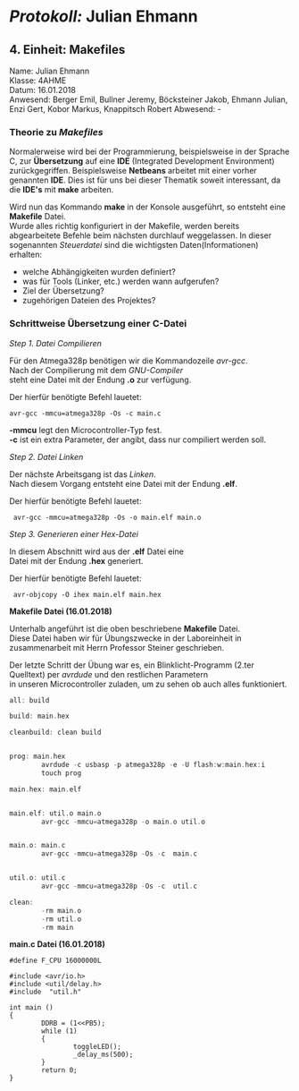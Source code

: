 # *Protokoll:* Julian Ehmann  

## **4. Einheit: Makefiles**  
 Name: Julian Ehmann  
 Klasse: 4AHME  
 Datum: 16.01.2018  
 Anwesend: Berger Emil, Bullner Jeremy, Böcksteiner Jakob, Ehmann Julian, Enzi Gert, Kobor Markus, Knappitsch Robert
 Abwesend: -
 
 ### Theorie zu *Makefiles*
 
 Normalerweise wird bei der Programmierung, beispielsweise in der Sprache C, zur **Übersetzung** auf eine **IDE** 
 (Integrated Development Environment) zurückgegriffen. Beispielsweise **Netbeans** arbeitet mit einer vorher genannten **IDE**. 
 Dies ist für uns bei dieser Thematik soweit interessant, da die **IDE's** mit **make** arbeiten.
 
 Wird nun das Kommando **make** in der Konsole ausgeführt, so entsteht eine **Makefile** Datei.  
 Wurde alles richtig konfiguriert in der Makefile, werden bereits abgearbeitete Befehle beim nächsten durchlauf weggelassen.
 In dieser sogenannten *Steuerdatei* sind die wichtigsten Daten(Informationen) erhalten:
 
* welche Abhängigkeiten wurden definiert?
* was für Tools (Linker, etc.) werden wann aufgerufen?  
* Ziel der Übersetzung?
* zugehörigen Dateien des Projektes?


### Schrittweise Übersetzung einer C-Datei


*Step 1. Datei Compilieren*  

Für den Atmega328p benötigen wir die Kommandozeile *avr-gcc*.  
Nach der Compilierung mit dem *GNU-Compiler*  
steht eine Datei mit der Endung **.o** zur verfügung.  

Der hierfür benötigte Befehl lauetet: 
 ```
 avr-gcc -mmcu=atmega328p -Os -c main.c
 ```  
  **-mmcu**  legt den Microcontroller-Typ fest.  
  **-c**     ist ein extra Parameter, der angibt, dass nur compiliert werden soll.  
 
 *Step 2. Datei Linken*  
 
 Der nächste Arbeitsgang ist das *Linken*.   
 Nach diesem Vorgang entsteht eine Datei mit der Endung **.elf**.  
 
 Der hierfür benötigte Befehl lauetet:  
```
 avr-gcc -mmcu=atmega328p -Os -o main.elf main.o
 ```  
 *Step 3. Generieren einer Hex-Datei*  
 
 In diesem Abschnitt wird aus der **.elf** Datei eine  
 Datei mit der Endung **.hex** generiert.  
 
 Der hierfür benötigte Befehl lauetet:  
 ```
  avr-objcopy -O ihex main.elf main.hex
 ```    
 **Makefile Datei (16.01.2018)**
 
 Unterhalb angeführt ist die oben beschriebene **Makefile** Datei.  
 Diese Datei haben wir für Übungszwecke in der Laboreinheit in zusammenarbeit mit Herrn Professor Steiner geschrieben.  
 
 Der letzte Schritt der Übung war es, ein Blinklicht-Programm (2.ter Quelltext) per *avrdude* und den restlichen Parametern  
 in unseren Microcontroller zuladen, um zu sehen ob auch alles funktioniert.
```c
all: build

build: main.hex

cleanbuild: clean build


prog: main.hex
        avrdude -c usbasp -p atmega328p -e -U flash:w:main.hex:i
        touch prog

main.hex: main.elf


main.elf: util.o main.o
        avr-gcc -mmcu=atmega328p -o main.o util.o


main.o: main.c
        avr-gcc -mmcu=atmega328p -Os -c  main.c


util.o: util.c
        avr-gcc -mmcu=atmega328p -Os -c  util.c

clean: 
        -rm main.o
        -rm util.o
        -rm main
```

**main.c Datei (16.01.2018)**  

```
#define F_CPU 16000000L

#include <avr/io.h>
#include <util/delay.h>
#include  "util.h"

int main ()
{
        DDRB = (1<<PB5);
        while (1) 
        {
                toggleLED();
                _delay_ms(500);
        }
        return 0; 
}
```





 
 
